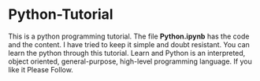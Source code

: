 # Python-Tutorial
This is a python programming tutorial. The file **Python.ipynb** has the code and the content. I have tried to keep it simple and doubt resistant. You can learn the python through this tutorial. Learn and
Python is an interpreted, object oriented, general-purpose, high-level programming language.
If you like it Please Follow. 
